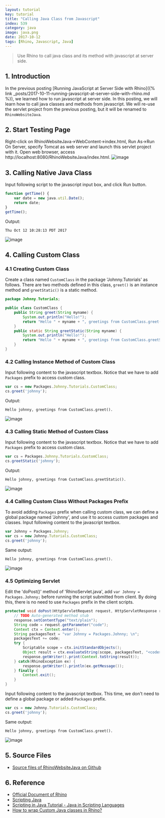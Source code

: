 ```yaml
---
layout: tutorial
key: tutorial
title: "Calling Java Class from Javascript"
index: 539
category: java
image: java.png
date: 2017-10-12
tags: [Rhino, Javascript, Java]
---
```


> Use Rhino to call java class and its method with javascript at server side.

## 1. Introduction
In the previous posting [Running JavaScript at Server Side with Rhino]({% link _posts/2017-10-11-running-javascript-at-server-side-with-rhino.md %}), we learned how to run javascript at server side. In this posting, we will learn how to call java classes and methods from javascript. We will re-use the servlet project from the previous posting, but it will be renamed to `RhinoWebsiteJava`.

## 2. Start Testing Page
Right-click on RhinoWebsiteJava->WebContent->index.html, Run As->Run On Server, specify Tomcat as web server and launch this servlet project with it.
Open web browser, access http://localhost:8080/RhinoWebsiteJava/index.html.
![image](/public/tutorials/539/indexpage.png)

## 3. Calling Native Java Class
Input following script to the javascript input box, and click Run button.
```javascript
function getTime() {
    var date = new java.util.Date();
    return date;
}
getTime();
```
Output:
```
Thu Oct 12 10:28:13 PDT 2017
```
![image](/public/tutorials/539/gettime.png)

## 4. Calling Custom Class
### 4.1 Creating Custom Class
Create a class named `CustomClass` in the package 'Johnny.Tutorials' as follows. There are two methods defined in this class, `greet()` is an instance method and `greetStatic()` is a static method.
```java
package Johnny.Tutorials;

public class CustomClass {
    public String greet(String myname) {
        System.out.println("Hello!");
        return "Hello " + myname + ", greetings from CustomClass.greet().";
    }
    public static String greetStatic(String myname) {
        System.out.println("Hello!");
        return "Hello " + myname + ", greetings from CustomClass.greetStatic().";
    }
}
```
### 4.2 Calling Instance Method of Custom Class
Input following content to the javascript textbox. Notice that we have to add `Packages` prefix to access custom class.
```javascript
var cs = new Packages.Johnny.Tutorials.CustomClass;
cs.greet('johnny');
```
Output:
```
Hello johnny, greetings from CustomClass.greet().
```
![image](/public/tutorials/539/instancemethod.png)
### 4.3 Calling Static Method of Custom Class
Input following content to the javascript textbox. Notice that we have to add `Packages` prefix to access custom class.
```javascript
var cs = Packages.Johnny.Tutorials.CustomClass;
cs.greetStatic('johnny');
```
Output:
```
Hello johnny, greetings from CustomClass.greetStatic().
```
![image](/public/tutorials/539/staticmethod.png)
### 4.4 Calling Custom Class Without Packages Prefix
To avoid adding `Packages` prefix when calling custom class, we can define a global package named 'Johnny', and use it to access custom packages and classes. Input following content to the javascript textbox.
```javascript
var Johnny = Packages.Johnny;
var cs = new Johnny.Tutorials.CustomClass;
cs.greet('johnny');
```
Same output:
```
Hello johnny, greetings from CustomClass.greet().
```
![image](/public/tutorials/539/globalpackage.png)
### 4.5 Optimizing Servlet
Edit the 'doPost()' method of 'RhinoServlet.java', add `var Johnny = Packages.Johnny;` before running the script submitted from client. By doing this, there is no need to use `Packages` prefix in the client scripts.
```java
protected void doPost(HttpServletRequest request, HttpServletResponse response) throws ServletException, IOException {
    // TODO Auto-generated method stub
    response.setContentType("text/plain");
    String code = request.getParameter("code");
    Context ctx = Context.enter();
    String packagesText = "var Johnny = Packages.Johnny; \n";
    packagesText += code;
    try {
        Scriptable scope = ctx.initStandardObjects();
        Object result = ctx.evaluateString(scope, packagesText, "<code>", 1, null);
        response.getWriter().print(Context.toString(result));
    } catch(RhinoException ex) {
        response.getWriter().println(ex.getMessage());
    } finally {
        Context.exit();
    }
}
```
Input following content to the javascript textbox. This time, we don't need to define a global package or added `Packages` prefix.
```javascript
var cs = new Johnny.Tutorials.CustomClass;
cs.greet('johnny');
```
Same output:
```
Hello johnny, greetings from CustomClass.greet().
```
![image](/public/tutorials/539/withoutpackages.png)

## 5. Source Files
* [Source files of RhinoWebsiteJava on Github](https://github.com/jojozhuang/Tutorials/tree/master/RhinoWebsiteJava)

## 6. Reference
* [Official Document of Rhino](https://developer.mozilla.org/en-US/docs/Mozilla/Projects/Rhino)
* [Scripting Java](https://developer.mozilla.org/en-US/docs/Mozilla/Projects/Rhino/Scripting_Java)
* [Scripting in Java Tutorial - Java in Scripting Languages](http://www.java2s.com/Tutorials/Java/Scripting_in_Java/0200__Java_in_Scripting_Languages.htm)
* [How to wrap Custom Java classes in Rhino?](http://www.dreamincode.net/forums/topic/146360-rhino-java-javascript-engine-how-to-wrap-normal-java-classes/)
